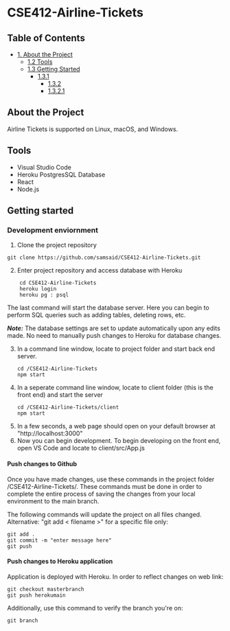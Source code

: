 # CSE412-Airline-Tickets
## Table of Contents  
- [1. About the Project](#about-the-project)
    - [1.2 Tools](#tools)
    - [1.3 Getting Started](#getting-started)
        - [1.3.1](#development-environment)  
            - [1.3.2](#push-changes-to-github)
            - [1.3.2.1](#push-changes-to-heroku)  
            
## About the Project
Airline Tickets is supported on Linux, macOS, and Windows.  

## Tools
- Visual Studio Code
- Heroku PostgresSQL Database
- React
- Node.js

## Getting started  
### Development enviornment
1. Clone the project repository 
```
git clone https://github.com/samsaid/CSE412-Airline-Tickets.git
```
2. Enter project repository and access database with Heroku
```
    cd CSE412-Airline-Tickets
    heroku login
    heroku pg : psql
```
The last command will start the database server. Here you can begin to perform SQL queries such as adding tables, deleting rows, etc.  

***Note:*** The database settings are set to update automatically upon any edits made. No need to manually push changes to Heroku for database changes.  

3. In a command line window, locate to project folder and start back end server.
    ```
    cd /CSE412-Airline-Tickets
    npm start
    ```
4. In a seperate command line window, locate to client folder (this is the front end) and start the server
    ```
    cd /CSE412-Airline-Tickets/client
    npm start
    ```
5. In a few seconds, a web page should open on your default browser at "http://localhost:3000"  
6. Now you can begin development. To begin developing on the front end, open VS Code and locate to client/src/App.js

#### Push changes to Github
Once you have made changes, use these commands in the project folder /CSE412-Airline-Tickets/. These commands must be done in order to complete the entire process of saving the changes from your local environment to the main branch.

The following commands will update the project on all files changed. Alternative: "git add < filename >" for a specific file only:
``` 
git add .
git commit -m "enter message here"
git push                        
```

#### Push changes to Heroku application  
Application is deployed with Heroku. In order to reflect changes on web link:  
```
git checkout masterbranch
git push herokumain
```
Additionally, use this command to verify the branch you're on:
```
git branch
```